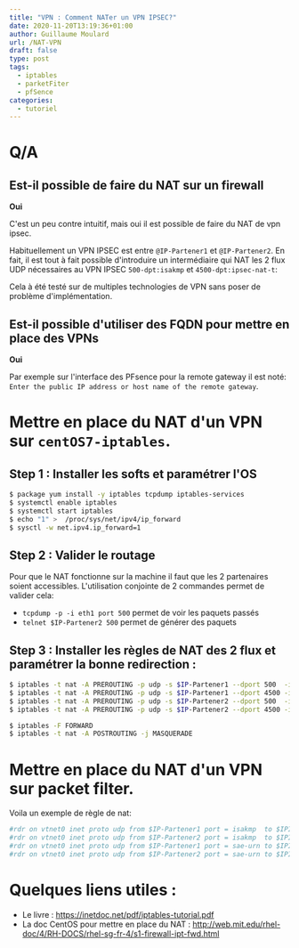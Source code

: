 ```yaml
---
title: "VPN : Comment NATer un VPN IPSEC?"
date: 2020-11-20T13:19:36+01:00
author: Guillaume Moulard
url: /NAT-VPN
draft: false
type: post
tags:
  - iptables
  - parketFiter
  - pfSence
categories:
  - tutoriel
---
```



# Q/A
## Est-il possible de faire du NAT sur un firewall


**Oui**

C'est un peu contre intuitif, mais oui il est possible de faire du NAT de vpn ipsec.

Habituellement un VPN IPSEC est entre `@IP-Partener1` et `@IP-Partener2`.
En fait, il est tout à fait possible d'introduire un intermédiaire qui NAT les 2 flux UDP nécessaires au VPN IPSEC `500-dpt:isakmp` et `4500-dpt:ipsec-nat-t`:


Cela à été testé sur de multiples technologies de VPN sans poser de problème d'implémentation.

## Est-il possible d'utiliser des FQDN pour mettre en place des VPNs

**Oui**

Par exemple sur l'interface des PFsence pour la remote gateway il est noté:
`Enter the public IP address or host name of the remote gateway`.

# Mettre en place du NAT d'un VPN sur `centOS7-iptables`.

## Step 1 : Installer les softs et paramétrer l'OS

```bash
$ package yum install -y iptables tcpdump iptables-services
$ systemctl enable iptables
$ systemctl start iptables
$ echo "1" >  /proc/sys/net/ipv4/ip_forward
$ sysctl -w net.ipv4.ip_forward=1
```

## Step 2 : Valider le routage
Pour que le NAT fonctionne sur la machine il faut que les 2 partenaires soient accessibles.
L'utilisation conjointe de 2 commandes permet de valider cela:

 - `tcpdump -p -i eth1 port 500` permet de voir les paquets passés
 - `telnet $IP-Partener2 500` permet de générer des paquets

## Step 3 : Installer les règles de NAT des 2 flux et paramétrer la bonne redirection :

```bash
$ iptables -t nat -A PREROUTING -p udp -s $IP-Partener1 --dport 500  -i eth1 -j DNAT --to $IP-Partener2:500
$ iptables -t nat -A PREROUTING -p udp -s $IP-Partener1 --dport 4500 -i eth1 -j DNAT --to $IP-Partener2:4500
$ iptables -t nat -A PREROUTING -p udp -s $IP-Partener2 --dport 500  -i eth1 -j DNAT --to $IP-Partener1:500
$ iptables -t nat -A PREROUTING -p udp -s $IP-Partener2 --dport 4500 -i eth1 -j DNAT --to $IP-Partener1:4500

$ iptables -F FORWARD
$ iptables -t nat -A POSTROUTING -j MASQUERADE
```


# Mettre en place du NAT d'un VPN sur packet filter.

Voila un exemple de règle de nat:
```bash
#rdr on vtnet0 inet proto udp from $IP-Partener1 port = isakmp  to $IPInterfaceOne port = isakmp  ->  $IP-Partener2
#rdr on vtnet0 inet proto udp from $IP-Partener2 port = isakmp  to $IPInterfaceOne port = isakmp  ->  $IP-Partener1
#rdr on vtnet0 inet proto udp from $IP-Partener1 port = sae-urn to $IPInterfaceOne port = sae-urn -> $IP-Partener2
#rdr on vtnet0 inet proto udp from $IP-Partener2 port = sae-urn to $IPInterfaceOne port = sae-urn ->  $IP-Partener1
```

# Quelques liens utiles :

- Le livre : https://inetdoc.net/pdf/iptables-tutorial.pdf
- La doc CentOS pour mettre en place du NAT : http://web.mit.edu/rhel-doc/4/RH-DOCS/rhel-sg-fr-4/s1-firewall-ipt-fwd.html

